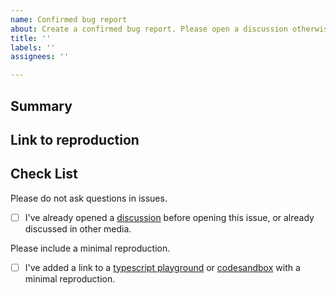 ```yaml
---
name: Confirmed bug report
about: Create a confirmed bug report. Please open a discussion otherwise.
title: ''
labels: ''
assignees: ''

---
```


## Summary



## Link to reproduction



## Check List

Please do not ask questions in issues.

- [ ] I've already opened a [discussion](https://github.com/pmndrs/stateflow/discussions) before opening this issue, or already discussed in other media.

Please include a minimal reproduction.

- [ ] I've added a link to a [typescript playground](https://www.typescriptlang.org/play) or [codesandbox](https://codesandbox.io) with a minimal reproduction.
